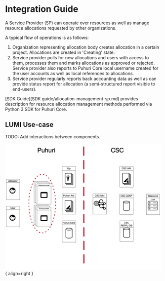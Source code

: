 # Integration Guide

A Service Provider (SP) can operate over resources as well as manage resource allocations requested by other organizations.

A typical flow of operations is as follows:

1. Organization representing allocation body creates allocation in a certain project. Allocations are created in 'Creating' state.
2. Service provider polls for new allocations and users with access to them, processes them and marks allocations as approved or rejected. Service provider also reports to Puhuri Core local username created for the user accounts as well as local references to allocations.
3. Service provider regularly reports back accounting data as well as can provide status report for allocation (a semi-structured report visible to end-users).

[SDK Guide](SDK guide/allocation-management-sp.md) provides description for resource allocation management methods performed via Python 3 SDK for Puhuri Core.


## LUMI Use-case

TODO: Add interactions between components.

![Positioning](assets/lumi-vs-puhuri.png){ align=right }
